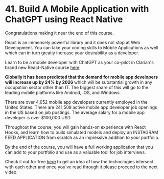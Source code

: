 # 41. Build A Mobile Application with ChatGPT using React Native

Congratulations making it near the end of this course.

React is an immensely powerful library and it does not stop at Web Development. You can take your coding skills to Mobile Applications as well which can in turn greatly increase your desirability as a developer.

Learn to be a mobile developer with ChatGPT as your co-pilot in Clarian's brand new React-Native course [here](https://www.udemy.com/course/the-complete-chatgpt-with-react-native-mobile-application/?couponCode=STUDENT.DISCOUNT)

**Globally it has been predicted that the demand for mobile app developers will increase up by 24% by 2026** which will be substantial growth in any occupation sector other than IT. The biggest share of this will go to the leading mobile platforms like Android, iOS, and Windows.

There are over 4,052 mobile app developers currently employed in the United States. There are 241,509 active mobile app developer job openings in the US based on job postings. The average salary for a mobile app developer is over $100,000 USD

Throughout the course, you will gain hands-on experience with React Hooks, and learn how to build simulated models and deploy an INSTAGRAM FEED APPLICATION from scratch as an impressive addition to your portfolio.

By the end of the course, you will have a full working application that you can add to your portfolio and use as a valuable tool for job interviews.

Check it out for free [here](https://www.udemy.com/course/the-complete-chatgpt-with-react-native-mobile-application/?couponCode=STUDENT.DISCOUNT) to get an idea of how the technologies intersect with each other and once you've read through it please proceed to the next video: